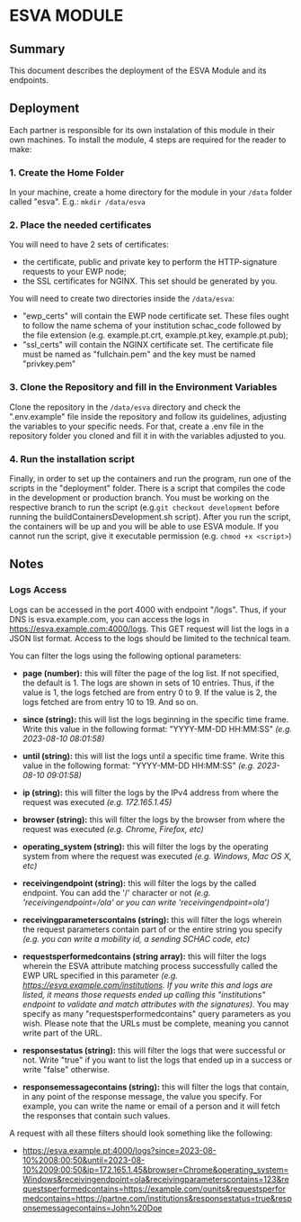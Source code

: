 # ESVA MODULE

## Summary
This document describes the deployment of the ESVA Module and its endpoints. 

## Deployment
Each partner is responsible for its own instalation of this module in their own machines. To install the module, 4 steps are required for the reader to make:

### 1. Create the Home Folder
In your machine, create a home directory for the module in your `/data` folder called "esva".
E.g.: `mkdir /data/esva`

### 2. Place the needed certificates
You will need to have 2 sets of certificates: 
 - the certificate, public and private key to perform the HTTP-signature requests to your EWP node;
 - the SSL certificates for NGINX. This set should be generated by you.
 
You will need to create two directories inside the `/data/esva`:

 - "ewp_certs" will contain the EWP node certificate set. These files ought to follow the name schema of your institution schac_code followed by the file extension (e.g. example.pt.crt, example.pt.key, example.pt.pub);
 - "ssl_certs" will contain the NGINX certificate set. The certificate file must be named as "fullchain.pem" and the key must be named "privkey.pem"

### 3. Clone the Repository and fill in the Environment Variables
Clone the repository in the `/data/esva` directory and check the ".env.example" file inside the repository and follow its guidelines, adjusting the variables to your specific needs. For that, create a .env file in the repository folder you cloned and fill it in with the variables adjusted to you.

### 4. Run the installation script
Finally, in order to set up the containers and run the program, run one of the scripts in the "deployment" folder. 
There is a script that compiles the code in the development or production branch. You must be working on the respective branch to run the script (e.g.`git checkout development` before running the buildContainersDevelopment.sh script).
After you run the script, the containers will be up and you will be able to use ESVA module.
If you cannot run the script, give it executable permission (e.g. `chmod +x <script>`)


## Notes

### Logs Access

Logs can be accessed in the port 4000 with endpoint "/logs". Thus, if your DNS is esva.example.com, you can access the logs in https://esva.example.com:4000/logs.
This GET request will list the logs in a JSON list format. Access to the logs should be limited to the technical team.

You can filter the logs using the following optional parameters:

* **page (number):** this will filter the page of the log list. If not specified, the default is 1. The logs are shown in sets of 10 entries. Thus, if the value is 1, the logs fetched are from entry 0 to 9. If the value is 2, the logs fetched are from entry 10 to 19. And so on.

* **since (string):** this will list the logs beginning in the specific time frame. Write this value in the following format: "YYYY-MM-DD HH:MM:SS" *(e.g. 2023-08-10 08:01:58)*

* **until (string):** this will list the logs until a specific time frame. Write this value in the following format: "YYYY-MM-DD HH:MM:SS" *(e.g. 2023-08-10 09:01:58)*

* **ip (string):** this will filter the logs by the IPv4 address from where the request was executed *(e.g. 172.165.1.45)*

* **browser (string):** this will filter the logs by the browser from where the request was executed *(e.g. Chrome, Firefox, etc)*

* **operating_system (string):** this will filter the logs by the operating system from where the request was executed *(e.g. Windows, Mac OS X, etc)*

* **receivingendpoint (string):** this will filter the logs by the called endpoint. You can add the '/' character or not *(e.g. 'receivingendpoint=/ola' or you can write 'receivingendpoint=ola')*

* **receivingparameterscontains (string):** this will filter the logs wherein the request parameters contain part of or the entire string you specify *(e.g. you can write a mobility id, a sending SCHAC code, etc)*

* **requestsperformedcontains (string array):** this will filter the logs wherein the ESVA attribute matching process successfully called the EWP URL specified in this parameter *(e.g. https://esva.example.com/institutions. If you write this and logs are listed, it means those requests ended up calling this "institutions" endpoint to validate and match attributes with the signatures).* You may specify as many "requestsperformedcontains" query parameters as you wish. Please note that the URLs must be complete, meaning you cannot write part of the URL.

* **responsestatus (string):** this will filter the logs that were successful or not. Write "true" if you want to list the logs that ended up in a success or write "false" otherwise.

* **responsemessagecontains (string):** this will filter the logs that contain, in any point of the response message, the value you specify. For example, you can write the name or email of a person and it will fetch the responses that contain such values.


A request with all these filters should look something like the following:

- https://esva.example.pt:4000/logs?since=2023-08-10%2008:00:50&until=2023-08-10%2009:00:50&ip=172.165.1.45&browser=Chrome&operating_system=Windows&receivingendpoint=ola&receivingparameterscontains=123&requestsperformedcontains=https://example.com/ounits&requestsperformedcontains=https://partne.com/institutions&responsestatus=true&responsemessagecontains=John%20Doe